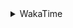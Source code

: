 <details>
 <summary>WakaTime</summary>

<!--START_SECTION:waka-->
![Profile Views](http://img.shields.io/badge/Profile%20Views-4-blue)

**🐱 My GitHub Data** 

> 🏆 588 Contributions in the Year 2021
 > 
> 📦 250.4 kB Used in GitHub's Storage 
 > 
> 🚫 Not Opted to Hire
 > 
> 📜 58 Public Repositories 
 > 
> 🔑 1 Private Repository 
 > 
**I'm an Early 🐤** 

```text
🌞 Morning    60 commits     ████░░░░░░░░░░░░░░░░░░░░░   17.54% 
🌆 Daytime    151 commits    ███████████░░░░░░░░░░░░░░   44.15% 
🌃 Evening    116 commits    ████████░░░░░░░░░░░░░░░░░   33.92% 
🌙 Night      15 commits     █░░░░░░░░░░░░░░░░░░░░░░░░   4.39%

```
📅 **I'm Most Productive on Wednesday** 

```text
Monday       46 commits     ███░░░░░░░░░░░░░░░░░░░░░░   13.45% 
Tuesday      46 commits     ███░░░░░░░░░░░░░░░░░░░░░░   13.45% 
Wednesday    70 commits     █████░░░░░░░░░░░░░░░░░░░░   20.47% 
Thursday     54 commits     ████░░░░░░░░░░░░░░░░░░░░░   15.79% 
Friday       44 commits     ███░░░░░░░░░░░░░░░░░░░░░░   12.87% 
Saturday     40 commits     ███░░░░░░░░░░░░░░░░░░░░░░   11.7% 
Sunday       42 commits     ███░░░░░░░░░░░░░░░░░░░░░░   12.28%

```


📊 **This Week I Spent My Time On** 

```text
⌚︎ Time Zone: Asia/Shanghai

💬 Programming Languages: 
No Activity Tracked This Week

🔥 Editors: 
No Activity Tracked This Week

🐱‍💻 Projects: 
No Activity Tracked This Week

💻 Operating System: 
No Activity Tracked This Week

```

**I Mostly Code in Go** 

```text
Go                       16 repos            ███████████░░░░░░░░░░░░░░   45.71% 
Java                     9 repos             ██████░░░░░░░░░░░░░░░░░░░   25.71% 
Python                   2 repos             █░░░░░░░░░░░░░░░░░░░░░░░░   5.71% 
Vue                      2 repos             █░░░░░░░░░░░░░░░░░░░░░░░░   5.71% 
Shell                    2 repos             █░░░░░░░░░░░░░░░░░░░░░░░░   5.71%

```


**Timeline**

![Chart not found](https://raw.githubusercontent.com/MaoLongLong/MaoLongLong/main/charts/bar_graph.png) 


 Last Updated on 30/11/2021
<!--END_SECTION:waka-->

</details>
